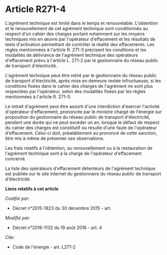 # Article R271-4

L'agrément technique est limité dans le temps et renouvelable. L'obtention et le renouvellement de cet agrément technique
sont conditionnés au respect d'un cahier des charges portant notamment sur les moyens techniques mis en œuvre par l'opérateur
d'effacement et les résultats de tests d'activation permettant de contrôler la réalité des effacements. Les règles
mentionnées à l'article R. 271-3 précisent les conditions et les modalités de délivrance de l'agrément technique des
opérateurs d'effacement prévu à l'article L. 271-2 par le gestionnaire du réseau public de transport d'électricité. 

L'agrément technique peut être retiré par le gestionnaire du réseau public de transport d'électricité, après mise en demeure
restée infructueuse, si les conditions fixées dans le cahier des charges de l'agrément ne sont plus respectées par
l'opérateur, selon des modalités fixées par les règles mentionnées à l'article R. 271-3. 

Le retrait d'agrément peut être assorti d'une interdiction d'exercer l'activité d'opérateur d'effacement, prononcée par le
ministre chargé de l'énergie sur proposition du gestionnaire du réseau public de transport d'électricité, pendant une durée
qui ne peut excéder un an, lorsque le défaut de respect du cahier des charges est constitutif ou résulte d'une faute de
l'opérateur d'effacement. Celui-ci doit, préalablement au prononcé de cette sanction, être mis à même de présenter ses
observations. 

Les frais relatifs à l'obtention, au renouvellement ou à la restauration de l'agrément technique sont à la charge de
l'opérateur d'effacement concerné. 

La liste des opérateurs d'effacement détenteurs de l'agrément technique est publiée sur le site internet du gestionnaire du
réseau public de transport d'électricité.

**Liens relatifs à cet article**

_Codifié par_:

  - Décret n°2015-1823 du 30 décembre 2015 - art.

_Modifié par_:

  - Décret n°2016-1132 du 19 août 2016 - art. 4

_Cite_:

  - Code de l'énergie - art. L271-2
